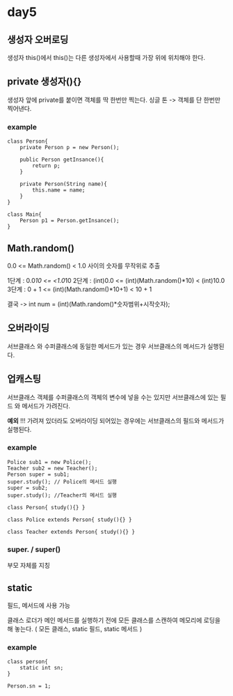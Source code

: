 # day5


## 생성자 오버로딩
생성자 this()에서 this()는 다른 생성자에서 사용할때 가장 위에 위치해야 한다.

## private 생성자(){}
생성자 앞에 private를 붙이면 객체를 딱 한번만 찍는다.
싱글 톤 -> 객체를 단 한번만 찍어낸다.

### example
    class Person{
        private Person p = new Person();
    
        public Person getInsance(){
            return p;
        }
        
        private Person(String name){
            this.name = name;
        }
    }
    
    class Main{
        Person p1 = Person.getInsance();
    }

## Math.random()
0.0 <= Math.random() < 1.0 사이의 숫자를 무작위로 추출

1단계 : 0.0*10 <= <1.0*10
2단계 : (int)0.0 <= (int)(Math.random()*10) < (int)10.0
3단계 : 0 + 1 <= (int)(Math.random()*10+1) < 10 + 1

결국 -> int num = (int)(Math.random()*숫자범위+시작숫자);

## 오버라이딩
서브클래스 와 수퍼클래스에 동일한 메서드가 있는 경우 서브클래스의 메서드가 실행된다.

## 업캐스팅
서브클래스 객체를 수퍼클래스의 객체의 변수에 넣을 수는 있지만 서브클래스에 있는 필드 와 메서드가 가려진다.

**예외** !!! 가려져 있더라도 오버라이딩 되어있는 경우에는 서브클래스의 필드와 메서드가 실행된다.

### example
    Police sub1 = new Police();
    Teacher sub2 = new Teacher();
    Person super = sub1;
    super.study(); // Police의 메서드 실행
    super = sub2;
    super.study(); //Teacher의 메서드 실행
    
    class Person{ study(){} }
    
    class Police extends Person{ study(){} }
    
    class Teacher extends Person{ study(){} }
    
### super. / super()
부모 자체를 지칭

## static
필드, 메서드에 사용 가능

클래스 로더가 메인 메서드를 실행하기 전에 모든 클래스를 스캔하여 메모리에 로딩을 해 놓는다.
( 모든 클래스, static 필드, static 메서드 )

### example
    class person{
        static int sn;
    }
    
    Person.sn = 1;

